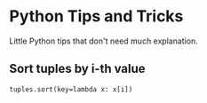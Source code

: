 # Python Tips and Tricks
Little Python tips that don't need much explanation.

## Sort tuples by i-th value
```
tuples.sort(key=lambda x: x[i])
```
